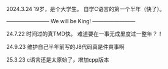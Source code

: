2024.3.24
  19岁，是个大学生。
  自学C语言的第一个半年（快了）。
  
———————— We will be King! ————————

24.7.22
  时间过的真TMD快。
  难道要在一事无成里度过一整年？！

24.9.23
  维护自己半年前写的J8代码真是件爽事啊

25.3.23
  c语言还是太原始了，增加cpp版本
  